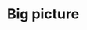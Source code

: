 ---
pid: ch155
title: Big picture
location_transcription: PMA
coordinates: "[-75.180355320906, 39.965181415575]"
zipcode: '19104'
gen_neighborhood: West Philadelphia
neighborhood: University City,Belmont,Parkside,Powelton Village
outside_phl: 
age: '20'
age_range: 20-29
instagram: 
image_file_name: ch_155.jpg
proposal_transcription: |-
  A space where people could see how big the world is. the idea is to make people forgot about small personal problems and help them focus on the //big picture.// Big picture being: the planet, immigrants, community.
  Interactive world map w/ history of places.
topic: Education,Globalism,Immigration,Social Justice
topic_summary: 0, 0, 0, 0
type: Interactive,Space
keywords_other: map, community
credit: 
image_labels: 
twitter: 
facebook: 
permalink: "/monuments/ch155/"
layout: item-page
---